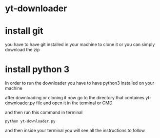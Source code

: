 # yt-downloader

# install git
you have to have git installed in your machine to clone it or you can simply download the zip

# install python 3
In order to run the downloader you have to have python3 installed on your machine

after downloading or cloning it now go to the directory that containes yt-downloader.py file and open it in the terminal or CMD

and then run this command in terminal

``` python yt-downloader.py ```

and then inside your terminal you will see all the instructions to follow
